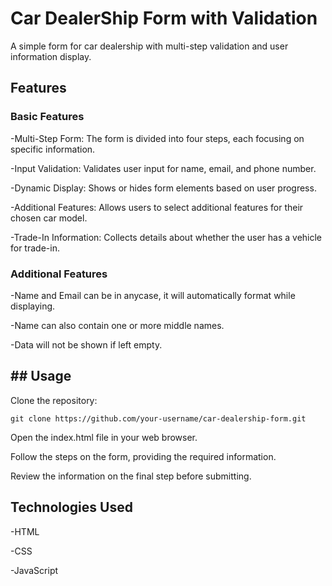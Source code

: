 
<h1>Car DealerShip Form with Validation</h1>

A simple form for car dealership with multi-step validation and user information display.


<h2>Features</h2>

<h3>Basic Features</h3>
<p>
-Multi-Step Form: The form is divided into four steps, each focusing on specific information.<br/>

-Input Validation: Validates user input for name, email, and phone number.<br/>

-Dynamic Display: Shows or hides form elements based on user progress.<br/>

-Additional Features: Allows users to select additional features for their chosen car model.<br/>

-Trade-In Information: Collects details about whether the user has a vehicle for trade-in.<br/>
</p>

<h3> Additional Features</h3>
<p>
-Name and Email can be in anycase, it will automatically format while displaying.<br/>

-Name can also contain one or more middle names.<br/>

-Data will not be shown if left empty.<br/>
</p>

<h2>## Usage</h2>
<p>
Clone the repository:<br/>

```git clone https://github.com/your-username/car-dealership-form.git```

Open the index.html file in your web browser.<br/>

Follow the steps on the form, providing the required information.<br/>

Review the information on the final step before submitting.<br/>

</p>

<h2>Technologies Used</h2>
<p>
-HTML<br/>

-CSS<br/>

-JavaScript<br/>
 </p>
 
